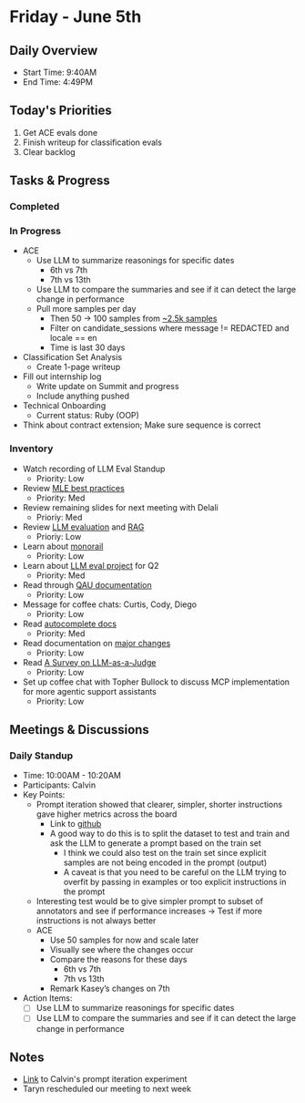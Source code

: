 # Friday - June 5th

## Daily Overview

- Start Time: 9:40AM
- End Time: 4:49PM

## Today's Priorities

1. Get ACE evals done
2. Finish writeup for classification evals
3. Clear backlog

## Tasks & Progress

### Completed

### In Progress

- ACE
  - Use LLM to summarize reasonings for specific dates
    - 6th vs 7th
    - 7th vs 13th
  - Use LLM to compare the summaries and see if it can detect the large change in performance
  - Pull more samples per day
    - Then 50 -> 100 samples from [~2.5k samples](https://docs.google.com/spreadsheets/d/1dvf0ZMQgb9DH0-pSNXZ1Uc9m0x6yBpJIW-Wy7C1E3gI/edit?usp=sharing)
    - Filter on candidate_sessions where message != REDACTED and locale == en
    - Time is last 30 days
- Classification Set Analysis
  - Create 1-page writeup
- Fill out internship log
  - Write update on Summit and progress
  - Include anything pushed
- Technical Onboarding
  - Current status: Ruby (OOP)
- Think about contract extension; Make sure sequence is correct

### Inventory

- Watch recording of LLM Eval Standup
  - Priority: Low
- Review [MLE best practices](https://vault.shopify.io/page/ML-Best-Practices~cGm2.md)
  - Priority: Med
- Review remaining slides for next meeting with Delali
  - Prioriy: Med
- Review [LLM evaluation](https://www.oreilly.com/radar/a-field-guide-to-rapidly-improving-ai-products/) and [RAG](https://aws.amazon.com/what-is/retrieval-augmented-generation/)
  - Prioriy: Low
- Learn about [monorail](https://vault.shopify.io/page/Monorail~1rHm.md)
  - Priority: Low
- Learn about [LLM eval project](https://vault.shopify.io/gsd/proposals/9ETAno) for Q2
  - Priority: Med
- Read through [QAU documentation](https://docs.google.com/document/d/1sfNOpJTmoNoyYs_lIkPMgTLlii61nWy_ygC1sb-_zyU/edit?tab=t.0#heading=h.gdqdy9yvqkj5)
  - Priority: Low
- Message for coffee chats: Curtis, Cody, Diego
  - Priority: Low
- Read [autocomplete docs](https://docs.google.com/document/d/1FN84YruPEcKwwMPmkU9P-xOPz7Lgp1BWe2QFdtg7sT0/edit?tab=t.d4w7ie4tl9vq#heading=h.9dxbpvikj18m)
  - Priority: Med
- Read documentation on [major changes](https://docs.google.com/document/d/1WyIaUrdqcneD_kY8aPgpCv-8qtfBg9CSzIr_ka-47b8/edit?tab=t.0#heading=h.8ocwxlp3fls8)
  - Priority: Low
- Read [A Survey on LLM-as-a-Judge](https://arxiv.org/pdf/2411.15594)
  - Priority: Low
- Set up coffee chat with Topher Bullock to discuss MCP implementation for more agentic support assistants
  - Priority: Low

## Meetings & Discussions

### Daily Standup

- Time: 10:00AM - 10:20AM
- Participants: Calvin
- Key Points:
  - Prompt iteration showed that clearer, simpler, shorter instructions gave higher metrics across the board
    - Link to [github](https://github.com/Shopify/support-data-ml/blob/cdlm/eval-foundations-q2-2025-shop-classif-judge/eval_foundations_q2_2025/src/shop_bot_classification/prompts.py#L202-L227)
    - A good way to do this is to split the dataset to test and train and ask the LLM to generate a prompt based on the train set
      - I think we could also test on the train set since explicit samples are not being encoded in the prompt (output)
      - A caveat is that you need to be careful on the LLM trying to overfit by passing in examples or too explicit instructions in the prompt
  - Interesting test would be to give simpler prompt to subset of annotators and see if performance increases -> Test if more instructions is not always better
  - ACE
    - Use 50 samples for now and scale later
    - Visually see where the changes occur
    - Compare the reasons for these days
      - 6th vs 7th
      - 7th vs 13th
    - Remark Kasey’s changes on 7th
- Action Items:
  - [ ] Use LLM to summarize reasonings for specific dates
  - [ ] Use LLM to compare the summaries and see if it can detect the large change in performance

## Notes

- [Link](https://github.com/Shopify/support-data-ml/blob/cdlm/eval-foundations-q2-2025-shop-classif-judge/eval_foundations_q2_2025/src/shop_bot_classification/prompts.py#L202-L227) to Calvin's prompt iteration experiment
- Taryn rescheduled our meeting to next week
